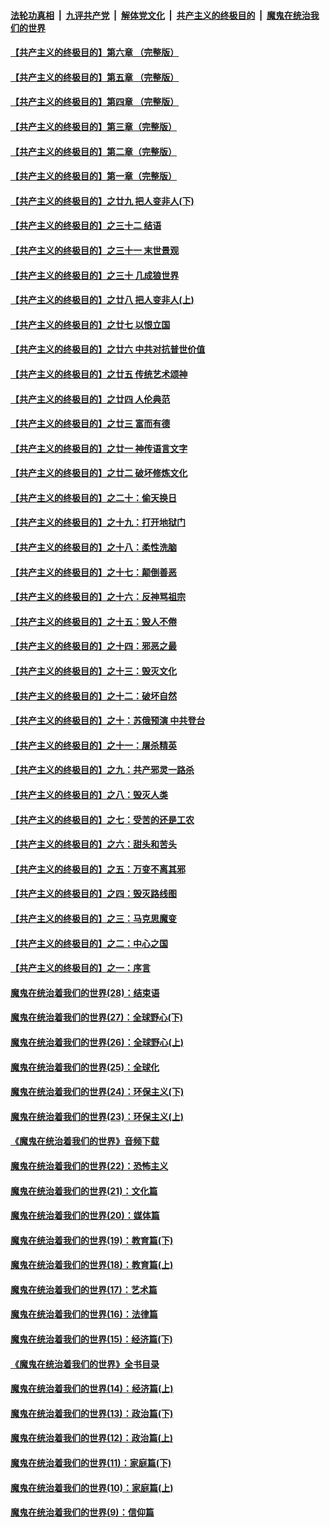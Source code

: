####  [法轮功真相](../../../../basic/blob/master/README.md?t=12231513) &nbsp;|&nbsp; [九评共产党](../../../../9ping.md/blob/master/README.md?t=12231513) &nbsp;|&nbsp; [解体党文化](../../../../jtdwh.md/blob/master/README.md?t=12231513)  &nbsp;|&nbsp; [共产主义的终极目的](../../../../gczydzjmd.md/blob/master/README.md?t=12231513) &nbsp;|&nbsp; [魔鬼在统治我们的世界](../../../../mgztzwmdsj.md/blob/master/README.md?t=12231513) 

#### [【共产主义的终极目的】第六章 （完整版）](../pages/nsc422/n11428913.md?t=12231513) 

#### [【共产主义的终极目的】第五章 （完整版）](../pages/nsc422/n11428912.md?t=12231513) 

#### [【共产主义的终极目的】第四章 （完整版）](../pages/nsc422/n11428907.md?t=12231513) 

#### [【共产主义的终极目的】第三章（完整版）](../pages/nsc422/n11428848.md?t=12231513) 

#### [【共产主义的终极目的】第二章（完整版）](../pages/nsc422/n11428831.md?t=12231513) 

#### [【共产主义的终极目的】第一章（完整版）](../pages/nsc422/n11417651.md?t=12231513) 

#### [【共产主义的终极目的】之廿九 把人变非人(下)](../pages/nsc422/n11344140.md?t=12231513) 

#### [【共产主义的终极目的】之三十二 结语](../pages/nsc422/n11360535.md?t=12231513) 

#### [【共产主义的终极目的】之三十一 末世景观](../pages/nsc422/n11351129.md?t=12231513) 

#### [【共产主义的终极目的】之三十 几成狼世界](../pages/nsc422/n11348280.md?t=12231513) 

#### [【共产主义的终极目的】之廿八 把人变非人(上)](../pages/nsc422/n11340492.md?t=12231513) 

#### [【共产主义的终极目的】之廿七 以恨立国](../pages/nsc422/n11336944.md?t=12231513) 

#### [【共产主义的终极目的】之廿六 中共对抗普世价值](../pages/nsc422/n11324785.md?t=12231513) 

#### [【共产主义的终极目的】之廿五 传统艺术颂神](../pages/nsc422/n11296396.md?t=12231513) 

#### [【共产主义的终极目的】之廿四 人伦典范](../pages/nsc422/n11296397.md?t=12231513) 

#### [【共产主义的终极目的】之廿三 富而有德](../pages/nsc422/n11283598.md?t=12231513) 

#### [【共产主义的终极目的】之廿一 神传语言文字](../pages/nsc422/n11263265.md?t=12231513) 

#### [【共产主义的终极目的】之廿二 破坏修炼文化](../pages/nsc422/n11245728.md?t=12231513) 

#### [【共产主义的终极目的】之二十：偷天换日](../pages/nsc422/n11238846.md?t=12231513) 

#### [【共产主义的终极目的】之十九：打开地狱门](../pages/nsc422/n11206376.md?t=12231513) 

#### [【共产主义的终极目的】之十八：柔性洗脑](../pages/nsc422/n11199994.md?t=12231513) 

#### [【共产主义的终极目的】之十七：颠倒善恶](../pages/nsc422/n11179782.md?t=12231513) 

#### [【共产主义的终极目的】之十六：反神骂祖宗](../pages/nsc422/n11166798.md?t=12231513) 

#### [【共产主义的终极目的】之十五：毁人不倦](../pages/nsc422/n11166792.md?t=12231513) 

#### [【共产主义的终极目的】之十四：邪恶之最](../pages/nsc422/n11150249.md?t=12231513) 

#### [【共产主义的终极目的】之十三：毁灭文化](../pages/nsc422/n11135227.md?t=12231513) 

#### [【共产主义的终极目的】之十二：破坏自然](../pages/nsc422/n11135214.md?t=12231513) 

#### [【共产主义的终极目的】之十：苏俄预演 中共登台](../pages/nsc422/n11118424.md?t=12231513) 

#### [【共产主义的终极目的】之十一：屠杀精英](../pages/nsc422/n11118442.md?t=12231513) 

#### [【共产主义的终极目的】之九：共产邪灵一路杀](../pages/nsc422/n11114139.md?t=12231513) 

#### [【共产主义的终极目的】之八：毁灭人类](../pages/nsc422/n11108503.md?t=12231513) 

#### [【共产主义的终极目的】之七：受苦的还是工农](../pages/nsc422/n11101809.md?t=12231513) 

#### [【共产主义的终极目的】之六：甜头和苦头](../pages/nsc422/n11096971.md?t=12231513) 

#### [【共产主义的终极目的】之五：万变不离其邪](../pages/nsc422/n11091285.md?t=12231513) 

#### [【共产主义的终极目的】之四：毁灭路线图](../pages/nsc422/n11086284.md?t=12231513) 

#### [【共产主义的终极目的】之三：马克思魔变](../pages/nsc422/n11061941.md?t=12231513) 

#### [【共产主义的终极目的】之二：中心之国](../pages/nsc422/n11047728.md?t=12231513) 

#### [【共产主义的终极目的】之一：序言](../pages/nsc422/n11086077.md?t=12231513) 

#### [魔鬼在统治着我们的世界(28)：结束语](../pages/nsc422/n10936246.md?t=12231513) 

#### [魔鬼在统治着我们的世界(27)：全球野心(下)](../pages/nsc422/n10928319.md?t=12231513) 

#### [魔鬼在统治着我们的世界(26)：全球野心(上)](../pages/nsc422/n10900318.md?t=12231513) 

#### [魔鬼在统治着我们的世界(25)：全球化](../pages/nsc422/n10788205.md?t=12231513) 

#### [魔鬼在统治着我们的世界(24)：环保主义(下)](../pages/nsc422/n10695307.md?t=12231513) 

#### [魔鬼在统治着我们的世界(23)：环保主义(上)](../pages/nsc422/n10688613.md?t=12231513) 

#### [《魔鬼在统治着我们的世界》音频下载](../pages/nsc422/n10635553.md?t=12231513) 

#### [魔鬼在统治着我们的世界(22)：恐怖主义](../pages/nsc422/n10614727.md?t=12231513) 

#### [魔鬼在统治着我们的世界(21)：文化篇](../pages/nsc422/n10597706.md?t=12231513) 

#### [魔鬼在统治着我们的世界(20)：媒体篇](../pages/nsc422/n10586579.md?t=12231513) 

#### [魔鬼在统治着我们的世界(19)：教育篇(下)](../pages/nsc422/n10564808.md?t=12231513) 

#### [魔鬼在统治着我们的世界(18)：教育篇(上)](../pages/nsc422/n10526970.md?t=12231513) 

#### [魔鬼在统治着我们的世界(17)：艺术篇](../pages/nsc422/n10499093.md?t=12231513) 

#### [魔鬼在统治着我们的世界(16)：法律篇](../pages/nsc422/n10485969.md?t=12231513) 

#### [魔鬼在统治着我们的世界(15)：经济篇(下)](../pages/nsc422/n10469975.md?t=12231513) 

#### [《魔鬼在统治着我们的世界》全书目录](../pages/nsc422/n10464261.md?t=12231513) 

#### [魔鬼在统治着我们的世界(14)：经济篇(上)](../pages/nsc422/n10457370.md?t=12231513) 

#### [魔鬼在统治着我们的世界(13)：政治篇(下)](../pages/nsc422/n10448270.md?t=12231513) 

#### [魔鬼在统治着我们的世界(12)：政治篇(上)](../pages/nsc422/n10444576.md?t=12231513) 

#### [魔鬼在统治着我们的世界(11)：家庭篇(下)](../pages/nsc422/n10440961.md?t=12231513) 

#### [魔鬼在统治着我们的世界(10)：家庭篇(上)](../pages/nsc422/n10435448.md?t=12231513) 

#### [魔鬼在统治着我们的世界(9)：信仰篇](../pages/nsc422/n10432159.md?t=12231513) 

